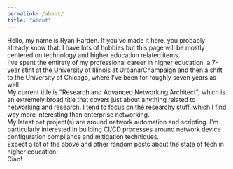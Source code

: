 ```yaml
---
permalink: /about/
title: "About"
---
```


Hello, my name is Ryan Harden. If you've made it here, you probably already know that. I have lots of hobbies but this page will be mostly centered on technology and higher education related items.
<br>I've spent the entirety of my professional career in higher education, a 7-year stint at the University of Illinois at Urbana/Champaign and then a shift to the University of Chicago, where I've been for roughly seven years as well.
<br>My current title is "Research and Advanced Networking Architect", which is an extremely broad title that covers just about anything related to networking and research. I tend to focus on the researchy stuff, which I find way more interesting than enterprise networking.
<br>My latest pet project(s) are around network automation and scripting. I'm particularly interested in building CI/CD processes around network device configuration compliance and mitigation techniques.
<br>Expect a lot of the above and other random posts about the state of tech in higher education.
<br>Ciao!
